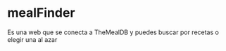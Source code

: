 # mealFinder
Es una web que se conecta a TheMealDB y puedes buscar por recetas o elegir una al azar 
